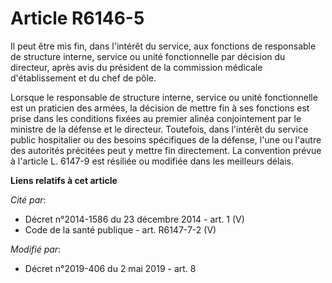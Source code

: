 # Article R6146-5

Il peut être mis fin, dans l'intérêt du service, aux fonctions de responsable de structure interne, service ou unité
fonctionnelle par décision du directeur, après avis du président de la commission médicale d'établissement et du chef de
pôle.

Lorsque le responsable de structure interne, service ou unité fonctionnelle est un praticien des armées, la décision de
mettre fin à ses fonctions est prise dans les conditions fixées au premier alinéa conjointement par le ministre de la défense
et le directeur. Toutefois, dans l'intérêt du service public hospitalier ou des besoins spécifiques de la défense, l'une ou
l'autre des autorités précitées peut y mettre fin directement. La convention prévue à l'article L. 6147-9 est résiliée ou
modifiée dans les meilleurs délais.

**Liens relatifs à cet article**

_Cité par_:

  - Décret n°2014-1586 du 23 décembre 2014 - art. 1 (V)
  - Code de la santé publique - art. R6147-7-2 (V)

_Modifié par_:

  - Décret n°2019-406 du 2 mai 2019 - art. 8
